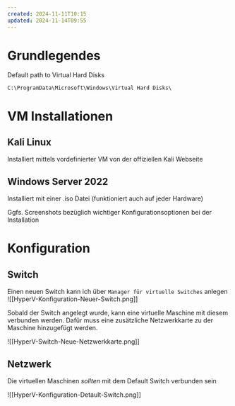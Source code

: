 ```yaml
---
created: 2024-11-11T10:15
updated: 2024-11-14T09:55
---
```

# Grundlegendes

Default path to Virtual Hard Disks
```
C:\ProgramData\Microsoft\Windows\Virtual Hard Disks\
```

# VM Installationen
## Kali Linux
Installiert mittels vordefinierter VM von der offiziellen Kali Webseite
## Windows Server 2022
Installiert mit einer .iso Datei (funktioniert auch auf jeder Hardware)

Ggfs. Screenshots bezüglich wichtiger Konfigurationsoptionen bei der Installation

# Konfiguration
## Switch
Einen neuen Switch kann ich über `Manager für virtuelle Switches` anlegen
![[HyperV-Konfiguration-Neuer-Switch.png]]

Sobald der Switch angelegt wurde, kann eine virtuelle Maschine mit diesem verbunden werden.
Dafür muss eine zusätzliche Netzwerkkarte zu der Maschine hinzugefügt werden.

![[HyperV-Switch-Neue-Netzwerkkarte.png]]

## Netzwerk
Die virtuellen Maschinen _sollten_ mit dem Default Switch verbunden sein

![[HyperV-Konfiguration-Detault-Switch.png]]
